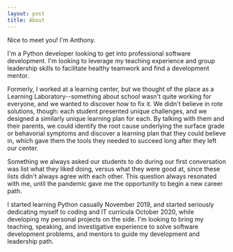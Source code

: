 ```yaml
---
layout: post
title: About
---
```


Nice to meet you! I'm Anthony.

I'm a Python developer looking to get into professional software development. I'm
looking to leverage my teaching experience and group leadership skills to facilitate
healthy teamwork and find a development mentor.

Formerly, I worked at a learning center, but we thought of the place as a Learning
Laboratory--something about school wasn't quite working for everyone, and we wanted
to discover how to fix it. We didn't believe in rote solutions, though: each student
presented unique challenges, and we designed a similarly unique learning plan for
each. By talking with them and their parents, we could identify the root cause
underlying the surface grade or behavorial symptoms and discover a learning plan that
they could believe in, which gave them the tools they needed to succeed long after they
left our center.

Something we always asked our students to do during our first conversation was list
what they liked doing, versus what they were good at, since these lists didn't always
agree with each other. This question always resonated with me, until the pandemic
gave me the opportunity to begin a new career path.

I started learning Python casually November 2019, and started seriously
dedicating myself to coding and IT curricula October 2020, while developing my personal
projects on the side. I'm looking to bring my teaching, speaking, and investigative
experience to solve software development problems, and mentors to guide my development
and leadership path.
